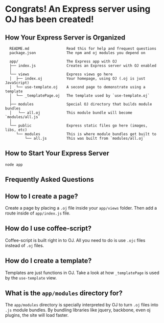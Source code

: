 Congrats! An Express server using OJ has been created!
====================================================================

How Your Express Server is Organized
---------------------------------------------------------------------

      README.md                 Read this for help and frequest questions
      package.json              The npm and oj modules you depend on

      app/                      The Express app with OJ
      ├── index.js              Creates an Express server with OJ enabled
      │
      └── views                 Express views go here
      │  ├── index.oj           Your homepage, using OJ (.oj is just JavaScript)
      │  └── use-template.oj    A second page to demonstrate using a template
      │  └── _templatePage.oj   The template used by `use-template.oj`
      │
      ├── modules               Special OJ directory that builds module bundles
      │   └── all.oj            This module bundle will become `modules/all.js`
      │
      └── public                Express static files go here (images, libs, etc)
         └── modules            This is where module bundles get built to
             └── all.js         This was built from `modules/all.oj`

How to Start Your Express Server
--------------------------------------------------------------------

    node app

Frequently Asked Questions
---------------------------------------------------------------------

## How to I create a page?

Create a page by placing a `.oj` file inside your `app/views` folder.
Then add a route inside of `app/index.js` file.

## How do I use coffee-script?

Coffee-script is built right in to OJ. All you need to do is
use `.ojc` files instead of `.oj` files.

## How do I create a template?

Templates are just functions in OJ. Take a look at how `_templatePage`
is used by the `use-template` view.

## What is the `app/modules` directory for?

The `app/modules` directory is specially interpreted by OJ to turn
`.oj` files into `.js` module bundles. By bundling libraries like jquery,
backbone, even oj plugins, the site will load faster.
